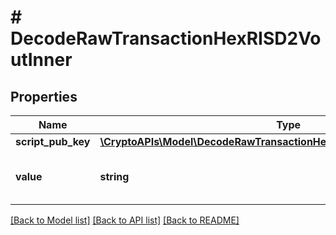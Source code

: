 # # DecodeRawTransactionHexRISD2VoutInner

## Properties

Name | Type | Description | Notes
------------ | ------------- | ------------- | -------------
**script_pub_key** | [**\CryptoAPIs\Model\DecodeRawTransactionHexRISD2VoutInnerScriptPubKey**](DecodeRawTransactionHexRISD2VoutInnerScriptPubKey.md) |  |
**value** | **string** | Represents the sent/received amount. | [optional]

[[Back to Model list]](../../README.md#models) [[Back to API list]](../../README.md#endpoints) [[Back to README]](../../README.md)

